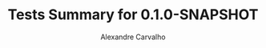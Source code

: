 ---
title: Tests Summary for 0.1.0-SNAPSHOT
author: Alexandre Carvalho
menu_title: 0.1.0-SNAPSHOT
category: surefire_reports
layout: iframe
iframe_url: /docs/0.1.0-SNAPSHOT/site/surefire-report.html
order: 9
---